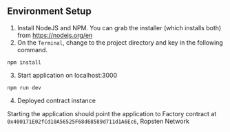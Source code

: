 ## Environment Setup
1. Install NodeJS and NPM. You can grab the installer (which installs both) from https://nodejs.org/en
2. On the `Terminal`, change to the project directory and key in the following command.
```shell
npm install
```
3. Start application on localhost:3000
```shell
npm run dev
```
4. Deployed contract instance

Starting the application should point the application to Factory contract at ```0x400171E02fCd10A56525F68d68589d711d1A6Ec6```, Ropsten Network
